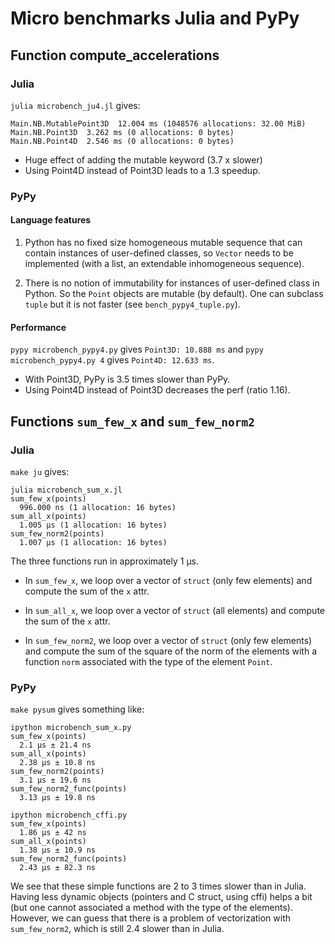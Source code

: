 # Micro benchmarks Julia and PyPy

## Function compute_accelerations

### Julia

`julia microbench_ju4.jl` gives:

```
Main.NB.MutablePoint3D  12.004 ms (1048576 allocations: 32.00 MiB)
Main.NB.Point3D  3.262 ms (0 allocations: 0 bytes)
Main.NB.Point4D  2.546 ms (0 allocations: 0 bytes)
```

- Huge effect of adding the mutable keyword (3.7 x slower)
- Using Point4D instead of Point3D leads to a 1.3 speedup.

### PyPy

#### Language features

1. Python has no fixed size homogeneous mutable sequence that
can contain instances of user-defined classes, so `Vector` needs to be
implemented (with a list, an extendable inhomogeneous sequence).

2. There is no notion of immutability for instances of user-defined class in
Python. So the `Point` objects are mutable (by default). One can subclass
`tuple` but it is not faster (see `bench_pypy4_tuple.py`).

#### Performance

`pypy microbench_pypy4.py` gives `Point3D: 10.888 ms` and `pypy
microbench_pypy4.py 4` gives `Point4D: 12.633 ms`.

- With Point3D, PyPy is 3.5 times slower than PyPy.
- Using Point4D instead of Point3D decreases the perf (ratio 1.16).

## Functions `sum_few_x` and `sum_few_norm2`

### Julia

`make ju` gives:

```
julia microbench_sum_x.jl
sum_few_x(points)
  996.000 ns (1 allocation: 16 bytes)
sum_all_x(points)
  1.005 μs (1 allocation: 16 bytes)
sum_few_norm2(points)
  1.007 μs (1 allocation: 16 bytes)
```

The three functions run in approximately 1 μs.

- In `sum_few_x`, we loop over a vector of `struct` (only few elements) and
compute the sum of the `x` attr.

- In `sum_all_x`, we loop over a vector of `struct` (all elements) and compute
the sum of the `x` attr.

- In `sum_few_norm2`, we loop over a vector of `struct` (only few elements) and
compute the sum of the square of the norm of the elements with a function
`norm` associated with the type of the element `Point`.

### PyPy

`make pysum` gives something like:

```
ipython microbench_sum_x.py
sum_few_x(points)
  2.1 µs ± 21.4 ns
sum_all_x(points)
  2.38 µs ± 10.8 ns
sum_few_norm2(points)
  3.1 µs ± 19.6 ns
sum_few_norm2_func(points)
  3.13 µs ± 19.8 ns

ipython microbench_cffi.py
sum_few_x(points)
  1.86 µs ± 42 ns
sum_all_x(points)
  1.38 µs ± 10.9 ns
sum_few_norm2_func(points)
  2.43 µs ± 82.3 ns
```

We see that these simple functions are 2 to 3 times slower than in Julia.
Having less dynamic objects (pointers and C struct, using cffi) helps a bit
(but one cannot associated a method with the type of the elements). However, we
can guess that there is a problem of vectorization with `sum_few_norm2`, which
is still 2.4 slower than in Julia.
